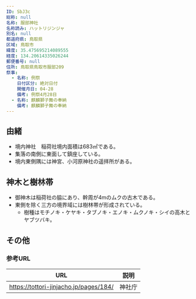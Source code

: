 ```yaml
---
ID: SbJ3c
総称: null
名称: 服部神社
名称読み: ハットリジンジャ
別名: null
都道府県: 鳥取県
区域: 鳥取市
緯度: 35.475695214089555
経度: 134.20614335026244
郵便番号: null
住所: 鳥取県鳥取市服部209
祭事:
  - 名称: 例祭
    日付区分: 絶対日付
    開催月日: 04-28
    備考: 例祭4月28日
  - 名称: 麒麟獅子舞の奉納
    備考: 麒麟獅子舞の奉納
---
```


## 由緒

- 境内神社　稲荷社境内面積は683㎡である。
- 集落の南側に東面して鎮座している。
- 境内東側隅には神宮、小河原神社の遥拝所がある。

## 神木と樹林帯

- 御神木は稲荷社の脇にあり、幹周が4mのムクの古木である。
- 東側を除く三方の境界域には樹林帯が形成されている。
  - 樹種はモチノキ・ケヤキ・タブノキ・エノキ・ムクノキ・シイの高木とヤブツバキ。

## その他

### 参考URL

| URL                                    | 説明   |
| -------------------------------------- | ------ |
| https://tottori-jinjacho.jp/pages/184/ | 神社庁 |
